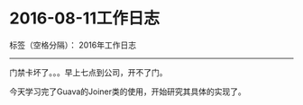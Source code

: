 ﻿# 2016-08-11工作日志

标签（空格分隔）： 2016年工作日志

---

门禁卡坏了。。。早上七点到公司，开不了门。

今天学习完了Guava的Joiner类的使用，开始研究其具体的实现了。